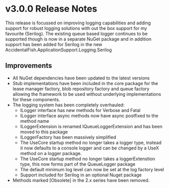 # v3.0.0 Release Notes

This release is focussed on improving logging capabilities and adding support for robust logging solutions with out the box support for my favourite (Serilog).
The existing queue based logger continues to be supported though is now in a separate NuGet package and in addition
support has been added for Serilog in the new AccidentalFish.ApplicationSupport.Logging.Serilog

## Improvements

* All NuGet dependencies have been updated to the latest versions
* Stub implementations have been included in the core package for the lease manager factory, blob repository factory and queue factory allowing the framework to be used without underlying implementations for these components.
* The logging system has been completely overhauled:
	* ILogger interface has new methods for Verbose and Fatal
	* ILogger interface async methods now have async postfixed to the method name
	* ILoggerExtension is renamed IQueueLoggerExtension and has been moved to this package
	* ILoggerFactory has been massively simplified
	* The UseCore startup method no longer takes a logger type, instead it now defaults to a console logger and can be changed by a UseX method on a logger package.
	* The UseCore startup method no longer takes a loggerExtenstion type, this now forms part of the QueueLogger package
	* The default minimum log level can now be set at the log factory level
	* Support included for Serilog in an optional Nuget package
* Methods marked [Obsolete] in the 2.x series have been removed.

